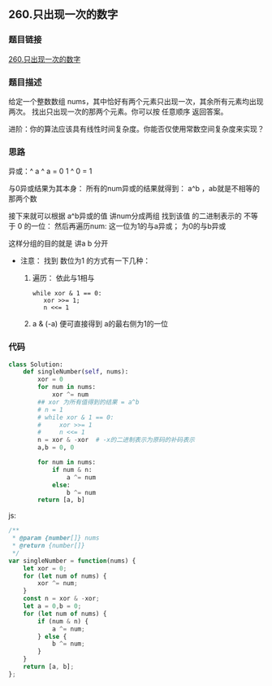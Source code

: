 ## 260.只出现一次的数字

### 题目链接
[260.只出现一次的数字](https://leetcode-cn.com/problems/single-number-iii/)

### 题目描述

给定一个整数数组 nums，其中恰好有两个元素只出现一次，其余所有元素均出现两次。 找出只出现一次的那两个元素。你可以按 任意顺序 返回答案。

进阶：你的算法应该具有线性时间复杂度。你能否仅使用常数空间复杂度来实现？


### 思路

异或：^
a ^ a = 0
1 ^ 0 = 1

与0异或结果为其本身：
所有的num异或的结果就得到： a^b ，ab就是不相等的那两个数

接下来就可以根据 a^b异或的值 讲num分成两组
找到该值 的二进制表示的 不等于 0 的一位：
然后再遍历num: 这一位为1的与a异或； 为0的与b异或

这样分组的目的就是 讲a b 分开


- 注意：
找到 数位为1 的方式有一下几种：
  1. 遍历：
    依此与1相与 
     ```
     while xor & 1 == 0:
        xor >>= 1;
        n <<= 1
     ```  
     
    2. a & (-a)
    便可直接得到 a的最右侧为1的一位
       

### 代码

```py
class Solution:
    def singleNumber(self, nums):
        xor = 0
        for num in nums:
            xor ^= num
        ## xor 为所有值得到的结果 = a^b
        # n = 1
        # while xor & 1 == 0:
        #     xor >>= 1
        #     n <<= 1
        n = xor & -xor  # -x的二进制表示为原码的补码表示
        a,b = 0, 0

        for num in nums:
            if num & n:
                a ^= num
            else: 
                b ^= num
        return [a, b]

```

js:
```js
/**
 * @param {number[]} nums
 * @return {number[]}
 */
var singleNumber = function(nums) {
    let xor = 0;
    for (let num of nums) {
        xor ^= num;
    }
    const n = xor & -xor;
    let a = 0,b = 0;
    for (let num of nums) {
        if (num & n) {
            a ^= num;
        } else {
            b ^= num;
        }
    }
    return [a, b];
};
```
